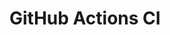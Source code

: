# GitHub Actions CI

































































































































































































































































































































































































































































































































































































































































































































































































































































































































































































































































































































































































































































































































































































































































































































































































































































































































































































































































































































































































































































































































































































































































































































































































































































































































































































































































































































































































































































































































































































































































































































































































































































































































































































































































































































































































































